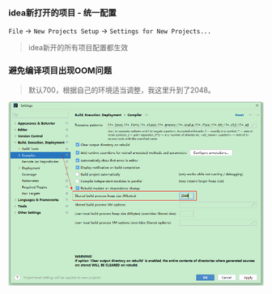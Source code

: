### idea新打开的项目 - 统一配置

`File` -> `New Projects Setup` -> `Settings for New Projects...`

> idea新开的所有项目配置都生效

### 避免编译项目出现OOM问题

> 默认700，根据自己的环境适当调整，我这里升到了2048。

![](./images/10-新项目配置-1735023873690.png)

